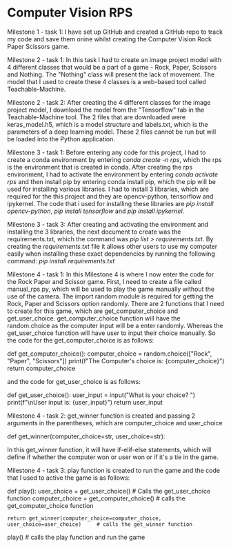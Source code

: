 # Computer Vision RPS
Milestone 1 - task 1:
I have set up GitHub and created a GitHub repo to track my code and save them onine whilst creating the Computer Vision Rock Paper Scissors game.

Milestone 2 - task 1:
In this task I had to create an image project model with 4 different classes that would be a part of a game - Rock, Paper, Scissors and Nothing. The "Nothing" class will present the lack of movement. The model that I used to create these 4 classes is a web-based tool called Teachable-Machine.

Milestone 2 - task 2:
After creating the 4 different classes for the image project model, I download the model from the "Tensorflow" tab in the Teachable-Machine tool. The 2 files that are downloaded were keras_model.h5, which is a model structure and labels.txt, which is the parameters of a deep learning model. These 2 files cannot be run but will be loaded into the Python application.

Milestone 3 - task 1:
Before entering any code for this project, I had to create a conda environment by entering _conda create -n rps_, which the rps is the environment that is created in conda. After creating the rps environment, I had to activate the environment by entering _conda activate rps_ and then install pip by entering conda install pip, which the pip will be used for installing various libraries. I had to install 3 libraries, which are required for the this project and they are opencv-python, tensorflow and ipykernel. The code that i used for installing these libraries are _pip install opencv-python_, _pip install tensorflow_ and _pip install ipykernel_.

Milestone 3 - task 3:
After creating and activating the environment and installing the 3 libraries, the next document to create was the requirements.txt, which the command was _pip list > requirements.txt_. By creating the _requirements.txt_ file it allows other users to use my computer easily when installing these exact dependencies by running the following command: _pip install requirements.txt_

Milestone 4 - task 1:
In this Milestone 4 is where I now enter the code for the Rock Paper and Scissor game. First, I need to create a file called manual_rps.py, which will be used to play the game manually without the use of the camera. The import random module is required for getting the Rock, Paper and Scissors option randomly. There are 2 functions that I need to create for this game, which are get_computer_choice and get_user_choice. get_computer_choice function will have the random.choice as the computer input will be a enter randomly. Whereas the get_user_choice function will have user to input their choice manually. So the code for the get_computer_choice is as follows:

def get_computer_choice():
    computer_choice = random.choice(["Rock", "Paper", "Scissors"])
    print(f"The Computer's choice is: {computer_choice}")
    return computer_choice
    
and the code for get_user_choice is as follows:

def get_user_choice():
    user_input = input("What is your choice? ")
    print(f"\nUser input is: {user_input}")
    return user_input
    
Milestone 4 - task 2:
get_winner function is created and passing 2 arguments in the parentheses, which are computer_choice and user_choice

def get_winner(computer_choice=str, user_choice=str):

In this get_winner function, it will have if-elif-else statements, which will define if whether the computer won or user won or if it's a tie in the game.

Milestone 4 - task 3:
play function is created to run the game and the code that I used to active the game is as follows:

def play():
    user_choice = get_user_choice()     # Calls the get_user_choice function
    computer_choice = get_computer_choice()     # calls the get_computer_choice function

    return get_winner(computer_choice=computer_choice, user_choice=user_choice)     # calls the get_winner function

play()  # calls the play function and run the game
